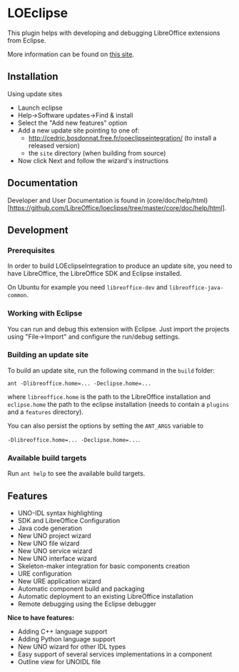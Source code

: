 # LOEclipse

This plugin helps with developing and debugging LibreOffice extensions from Eclipse.

More information can be found on [this site](http://bosdonnat.fr/pages/libreoffice-eclipse.html).

## Installation

Using update sites
* Launch eclipse
* Help->Software updates->Find & install
* Select the "Add new features" option
* Add a new update site pointing to one of:
  * http://cedric.bosdonnat.free.fr/ooeclipseintegration/ (to install a released version)
  * the `site` directory (when building from source)
* Now click Next and follow the wizard's instructions

## Documentation

Developer and User Documentation is found in (core/doc/help/html)[https://github.com/LibreOffice/loeclipse/tree/master/core/doc/help/html].

## Development

### Prerequisites
In order to build LOEclipseIntegration to produce an update site, you need to have LibreOffice, the LibreOffice SDK and Eclipse installed.

On Ubuntu for example you need `libreoffice-dev` and `libreoffice-java-common`.

### Working with Eclipse
You can run and debug this extension with Eclipse. Just import the projects using "File->Import" and configure the run/debug settings.

### Building an update site
To build an update site, run the following command in the `build` folder:

`ant -Dlibreoffice.home=... -Declipse.home=...`

where `libreoffice.home` is the path to the LibreOffice installation and `eclipse.home` the path to the eclipse installation (needs to contain a `plugins` and a `features` directory).

You can also persist the options by setting the `ANT_ARGS` variable to

`-Dlibreoffice.home=... -Declipse.home=...`.

### Available build targets
Run `ant help` to see the available build targets.

## Features
* UNO-IDL syntax highlighting
* SDK and LibreOffice Configuration
* Java code generation
* New UNO project wizard
* New UNO file wizard
* New UNO service wizard
* New UNO interface wizard
* Skeleton-maker integration for basic components creation
* URE configuration
* New URE application wizard
* Automatic component build and packaging
* Automatic deployment to an existing LibreOffice installation
* Remote debugging using the Eclipse debugger

**Nice to have features:**
 * Adding C++ language support
 * Adding Python language support
 * New UNO wizard for other IDL types
 * Easy support of several services implementations in a component
 * Outline view for UNOIDL file
